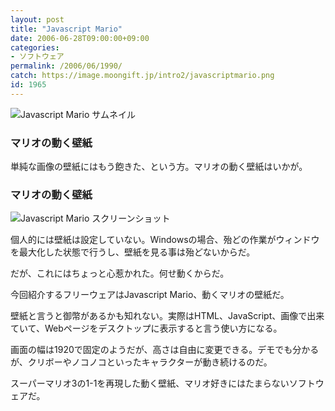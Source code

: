 ```yaml
---
layout: post
title: "Javascript Mario"
date: 2006-06-28T09:00:00+09:00
categories:
- ソフトウェア
permalink: /2006/06/1990/
catch: https://image.moongift.jp/intro2/javascriptmario.png
id: 1965
---
```

 ![Javascript Mario サムネイル](https://image.moongift.jp/intro2/javascriptmario.t.png "Javascript Mario サムネイル")
  

### マリオの動く壁紙
  
単純な画像の壁紙にはもう飽きた、という方。マリオの動く壁紙はいかが。  
<!--more-->  

### マリオの動く壁紙
  

![Javascript Mario スクリーンショット](https://image.moongift.jp/intro2/javascriptmario.png "Javascript Mario スクリーンショット")

  

個人的には壁紙は設定していない。Windowsの場合、殆どの作業がウィンドウを最大化した状態で行うし、壁紙を見る事は殆どないからだ。

  

だが、これにはちょっと心惹かれた。何せ動くからだ。

  

今回紹介するフリーウェアはJavascript Mario、動くマリオの壁紙だ。

  

壁紙と言うと御幣があるかも知れない。実際はHTML、JavaScript、画像で出来ていて、Webページをデスクトップに表示すると言う使い方になる。

  

画面の幅は1920で固定のようだが、高さは自由に変更できる。デモでも分かるが、クリボーやノコノコといったキャラクターが動き続けるのだ。

  

スーパーマリオ3の1-1を再現した動く壁紙、マリオ好きにはたまらないソフトウェアだ。

